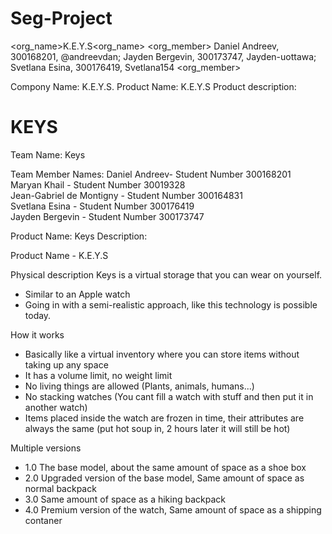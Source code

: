 # Seg-Project
<org_name>K.E.Y.S<org_name>
<org_member> Daniel Andreev, 300168201, @andreevdan; Jayden Bergevin, 300173747, Jayden-uottawa; Svetlana Esina, 300176419, Svetlana154 <org_member>


Compony Name: K.E.Y.S.
Product Name: K.E.Y.S
Product description:

KEYS
======

Team Name: Keys

Team Member Names:
Daniel Andreev- Student Number 300168201 <br />
Maryan Khail - Student Number 30019328 <br />
Jean-Gabriel de Montigny - Student Number 300164831 <br />
Svetlana Esina - Student Number 300176419 <br />
Jayden Bergevin - Student Number 300173747 <br />

Product Name: Keys
Description:

Product Name - K.E.Y.S

Physical description
Keys is a virtual storage that you can wear on yourself.
- Similar to an Apple watch
- Going in with a semi-realistic approach, like this technology is possible today.

How it works
- Basically like a virtual inventory where you can store items without taking up any space
- It has a volume limit, no weight limit
- No living things are allowed (Plants, animals, humans...)
- No stacking watches (You cant fill a watch with stuff and then put it in another watch)
- Items placed inside the watch are frozen in time, their attributes are always the same (put hot soup in, 2 hours later it will still be hot)

Multiple versions
- 1.0 The base model, about the same amount of space as a shoe box
- 2.0 Upgraded version of the base model, Same amount of space as normal backpack
- 3.0 Same amount of space as a hiking backpack 
- 4.0 Premium version of the watch, Same amount of space as a shipping contaner
